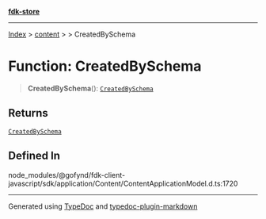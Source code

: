 [**fdk-store**](../../../README.md)
***

[Index](../../../API.md) > [content](../../README.md) > [<internal>](../README.md) > CreatedBySchema

# Function: CreatedBySchema

> **CreatedBySchema**(): [`CreatedBySchema`](../type-aliases/type-alias.CreatedBySchema.md)

## Returns

[`CreatedBySchema`](../type-aliases/type-alias.CreatedBySchema.md)

## Defined In

node\_modules/@gofynd/fdk-client-javascript/sdk/application/Content/ContentApplicationModel.d.ts:1720

***
Generated using [TypeDoc](https://typedoc.org/) and [typedoc-plugin-markdown](https://www.npmjs.com/package/typedoc-plugin-markdown)
